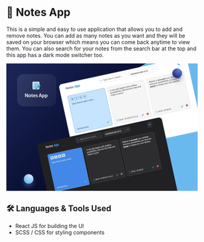 # 📝 Notes App

This is a simple and easy to use application that allows you to add and remove notes. You can add as many notes as you want and they will be saved on your browser which means you can come back anytime to view them. You can also search for your notes from the search bar at the top and this app has a dark mode switcher too.

![📝 Notes App](https://github.com/DeepuGagan/notes-app/blob/main/notes-app-thumbnail.png?raw=true)

## 🛠 Languages & Tools Used

* React JS for building the UI
* SCSS / CSS for styling components

